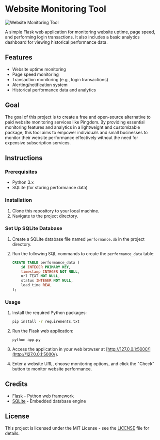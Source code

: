 # Website Monitoring Tool

![Website Monitoring Tool](![image](https://github.com/rvrajvyas/Project-X/assets/58565820/c3977bb4-f8ce-456f-9669-3f26a869bc9e))

A simple Flask web application for monitoring website uptime, page speed, and performing login transactions. It also includes a basic analytics dashboard for viewing historical performance data.

## Features
- Website uptime monitoring
- Page speed monitoring
- Transaction monitoring (e.g., login transactions)
- Alerting/notification system
- Historical performance data and analytics

## Goal
The goal of this project is to create a free and open-source alternative to paid website monitoring services like Pingdom. By providing essential monitoring features and analytics in a lightweight and customizable package, this tool aims to empower individuals and small businesses to monitor their website performance effectively without the need for expensive subscription services.

## Instructions

### Prerequisites
- Python 3.x
- SQLite (for storing performance data)

### Installation
1. Clone this repository to your local machine.
2. Navigate to the project directory.

### Set Up SQLite Database
1. Create a SQLite database file named `performance.db` in the project directory.
2. Run the following SQL commands to create the `performance_data` table:

    ```sql
    CREATE TABLE performance_data (
        id INTEGER PRIMARY KEY,
        timestamp INTEGER NOT NULL,
        url TEXT NOT NULL,
        status INTEGER NOT NULL,
        load_time REAL
    );
    ```

### Usage
1. Install the required Python packages:

    ```bash
    pip install -r requirements.txt
    ```

2. Run the Flask web application:

    ```bash
    python app.py
    ```

3. Access the application in your web browser at [http://127.0.0.1:5000/](http://127.0.0.1:5000/).

4. Enter a website URL, choose monitoring options, and click the "Check" button to monitor website performance.

## Credits
- [Flask](https://flask.palletsprojects.com/) - Python web framework
- [SQLite](https://www.sqlite.org/) - Embedded database engine

## License
This project is licensed under the MIT License - see the [LICENSE](LICENSE) file for details.
